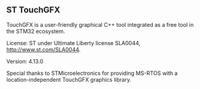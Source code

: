 
## ST TouchGFX

TouchGFX is a user-friendly graphical C++ tool integrated as a free tool in the STM32 ecosystem.

License: ST under Ultimate Liberty license SLA0044, http://www.st.com/SLA0044.

Version: 4.13.0

Special thanks to STMicroelectronics for providing MS-RTOS with a location-independent TouchGFX graphics library.
